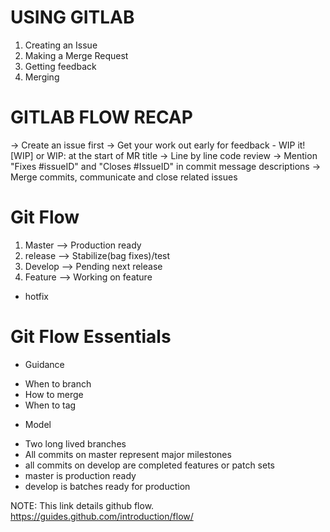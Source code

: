 # USING GITLAB

1. Creating an Issue
2. Making a Merge Request
3. Getting feedback
4. Merging

# GITLAB FLOW RECAP
-> Create an issue first
-> Get your work out early for feedback - WIP it!
   [WIP] or WIP: at the start of MR title
-> Line by line code review 
-> Mention "Fixes #issueID" and "Closes #IssueID" in commit message descriptions
-> Merge commits, communicate and close related issues

# Git Flow
1. Master --> Production ready
2. release --> Stabilize(bag fixes)/test
3. Develop --> Pending next release
4. Feature --> Working on feature

* hotfix

# Git Flow Essentials
* Guidance
 - When to branch
 - How to merge
 - When to tag

* Model
 - Two long lived branches
 - All commits on master represent major milestones
 - all commits on develop are completed features or patch sets
 - master is production ready
 - develop is batches ready for production


NOTE:
This link details github flow.
https://guides.github.com/introduction/flow/